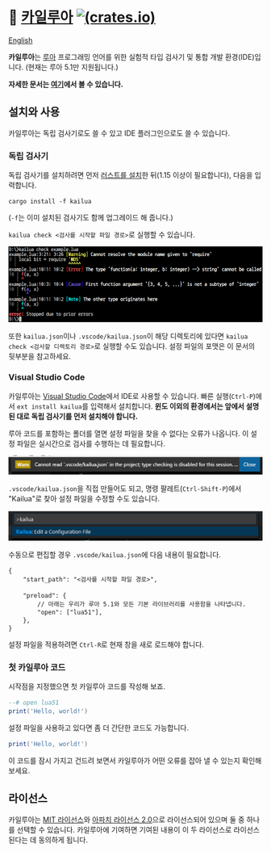 # 🌴 [카일루아][docs] [![(crates.io)][cratesio-image]][cratesio]

[docs]: https://devcat-studio.github.io/kailua/ko-KR/
[cratesio-image]: https://img.shields.io/crates/v/kailua.svg
[cratesio]: https://crates.io/crates/kailua

[English](README.md)

**카일루아**는 [루아][Lua] 프로그래밍 언어를 위한 실험적 타입 검사기 및 통합 개발 환경(IDE)입니다. (현재는 루아 5.1만 지원됩니다.)

**자세한 문서는 [여기][docs]에서 볼 수 있습니다.**

## 설치와 사용

카일루아는 독립 검사기로도 쓸 수 있고 IDE 플러그인으로도 쓸 수 있습니다.

### 독립 검사기

독립 검사기를 설치하려면 먼저 [러스트를 설치][install Rust]한 뒤(1.15 이상이 필요합니다), 다음을 입력합니다.

```
cargo install -f kailua
```

(`-f`는 이미 설치된 검사기도 함께 업그레이드 해 줍니다.)

`kailua check <검사를 시작할 파일 경로>`로 실행할 수 있습니다.

![](doc/ko-KR/src/res/kailua-check.png)

또한 `kailua.json`이나 `.vscode/kailua.json`이 해당 디렉토리에 있다면 `kailua check <검사할 디렉토리 경로>`로 실행할 수도 있습니다. 설정 파일의 포맷은 이 문서의 뒷부분을 참고하세요.

### Visual Studio Code

카일루아는 [Visual Studio Code][VSCode]에서 IDE로 사용할 수 있습니다. 빠른 실행(`Ctrl-P`)에서 `ext install kailua`를 입력해서 설치합니다. **윈도 이외의 환경에서는 앞에서 설명된 대로 독립 검사기를 먼저 설치해야 합니다.**

루아 코드를 포함하는 폴더를 열면 설정 파일을 찾을 수 없다는 오류가 나옵니다. 이 설정 파일은 실시간으로 검사를 수행하는 데 필요합니다.

![](doc/ko-KR/src/res/kailua-vsc-missing-config.png)

`.vscode/kailua.json`을 직접 만들어도 되고, 명령 팔레트(`Ctrl-Shift-P`)에서 "Kailua"로 찾아 설정 파일을 수정할 수도 있습니다.

![](doc/ko-KR/src/res/kailua-vsc-edit-config.png)

수동으로 편집할 경우 `.vscode/kailua.json`에 다음 내용이 필요합니다.

<!-- what Kailua really supports is not exactly JSON5, but probably it's closer than JSON. -->

```json5
{
    "start_path": "<검사를 시작할 파일 경로>",

    "preload": {
        // 아래는 우리가 루아 5.1와 모든 기본 라이브러리를 사용함을 나타냅니다.
        "open": ["lua51"],
    },
}
```

설정 파일을 적용하려면 `Ctrl-R`로 현재 창을 새로 로드해야 합니다.

### 첫 카일루아 코드

시작점을 지정했으면 첫 카일루아 코드를 작성해 보죠.

```lua
--# open lua51
print('Hello, world!')
```

설정 파일을 사용하고 있다면 좀 더 간단한 코드도 가능합니다.

```lua
print('Hello, world!')
```

이 코드를 잠시 가지고 건드려 보면서 카일루아가 어떤 오류를 잡아 낼 수 있는지 확인해 보세요.

## 라이선스

카일루아는 [MIT 라이선스][license-mit]와 [아파치 라이선스 2.0][license-apl]으로 라이선스되어 있으며 둘 중 하나를 선택할 수 있습니다. 카일루아에 기여하면 기여된 내용이 이 두 라이선스로 라이선스된다는 데 동의하게 됩니다.

<!-- -->

[Lua]: https://www.lua.org/
[Rust]: https://www.rust-lang.org/
[install Rust]: https://www.rust-lang.org/install.html
[VSCode]: https://code.visualstudio.com/
[internals-doc]: ./INTERNALS.md
[license-mit]: ./LICENSE-MIT
[license-apl]: ./LICENSE-APACHE

